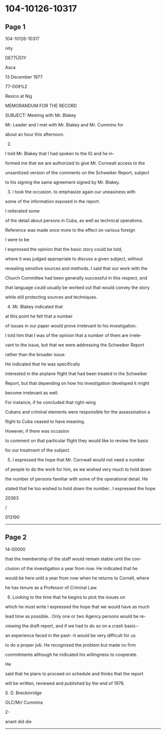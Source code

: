 # 104-10126-10317

## Page 1

104-10126-10317

nity

DE77Ü51Y

Asca

13 December 1977

77-009%2

Rexico at Nig

MEMORANDUM FOR THE RECORD

SUBJECT: Meeting with Mr. Blakey

Mr. Leader and I met with Mr. Blakey and Mr. Cummins for

about an hour this afternoon.

2.

I told Mr. Blakey that I had spoken to the IG and he in-

formed me that we are authorized to give Mr. Cornwall access to the

unsanitized version of the comments on the Schweiker Report, subject

to his signing the same agreement signed by Mr. Blakey.

3. I took the occasion. to emphasize again our uneasiness with

some of the information exposed in the report.

I reiterated some

of the detail about persons in Cuba, as well as technical operations.

Reference was made once more to the effect on various foreign

I were to be

I expressed the opinion that the basic story could be told,

where it was judged appropriate to discuss a given subject, without

revealing sensitive sources and methods. I said that our work with the

Church Committee had been generally successful in this respect, and

that language could usually be worked out that would convey the story

while still protecting sources and techniques.

4. Mr. Blakey indicated that

at this point he felt that a number

of issues in our paper would prove irrelevant to his investigation.

I told him that I was of the opinion that a number of them are irrele-

vant to the issue, but that we were addressing the Schweiker Report

rather than the broader issue.

He indicated that he was specifically

interested in the airplane flight that had been treated in the Schweiker

Report, but that depending on how his investigation developed it might

become irrelevant as well.

For instance, if he concluded that right-wing

Cubans and criminal elements were responsible for the assassination a

flight to Cuba ceased to have meaning.

However, if there was occasion

to comment on that particular flight they would like to review the basis

for our treatment of the subject.

5. I expressed the hope that Mr. Cornwall would not need a number

of people to do the work for him, as we wished very much to hold down

the number of persons familiar with some of the operational detail. He

stated that he too wished to hold down the number.. I expressed the hope

20363

/

013190

---

## Page 2

14-00000

that the membership of the staff would remain stable until the con-

clusion of the investigation a year from now. He indicated that he

would be here until a year from now when he returns to Cornell, where

he has tenure as a Professor of Criminal Law.

6. Looking to the time that he begins to pick the issues on

which he must write I expressed the hope that we would have as much

lead time as possible.. Only one or two Agency persons would be re-

viewing the draft report, and if we had to do so on a crash basis--

an experience faced in the past--it would be very difficult for us

to do a proper job. He recognized the problem but made no firm

commitments although he indicated his willingness to cooperate.

He

said that he plans to proceed on schedule and thinks that the report

will be written, reviewed and published by the end of 1978.

S. D. Breckinridge

OLC/Mr/ Cummins

2-

anant did die

---

